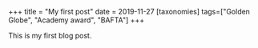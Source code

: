 +++
title = "My first post"
date = 2019-11-27
[taxonomies]
tags=["Golden Globe", "Academy award", "BAFTA"]
+++

This is my first blog post.
